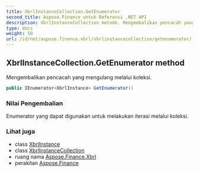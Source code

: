 ```yaml
---
title: XbrlInstanceCollection.GetEnumerator
second_title: Aspose.Finance untuk Referensi .NET API
description: XbrlInstanceCollection metode. Mengembalikan pencacah yang mengulang melalui koleksi.
type: docs
weight: 50
url: /id/net/aspose.finance.xbrl/xbrlinstancecollection/getenumerator/
---
```

## XbrlInstanceCollection.GetEnumerator method

Mengembalikan pencacah yang mengulang melalui koleksi.

```csharp
public IEnumerator<XbrlInstance> GetEnumerator()
```

### Nilai Pengembalian

Enumerator yang dapat digunakan untuk melakukan iterasi melalui koleksi.

### Lihat juga

* class [XbrlInstance](../../xbrlinstance/)
* class [XbrlInstanceCollection](../)
* ruang nama [Aspose.Finance.Xbrl](../../xbrlinstancecollection/)
* perakitan [Aspose.Finance](../../../)


